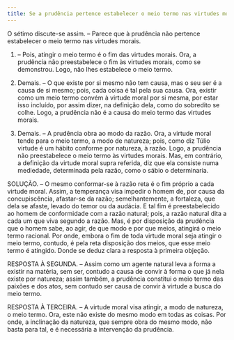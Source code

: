 ```yaml
---
title: Se a prudência pertence estabelecer o meio termo nas virtudes morais
---
```


O sétimo discute-se assim. – Parece que à prudência não pertence estabelecer o meio termo nas virtudes morais.  

1. – Pois, atingir o meio termo é o fim das virtudes morais. Ora, a prudência não preestabelece o fim às virtudes morais, como se demonstrou. Logo, não lhes estabelece o meio termo.  

2. Demais. – O que existe por si mesmo não tem causa, mas o seu ser é a causa de si mesmo; pois, cada coisa é tal pela sua causa. Ora, existir como um meio termo convém à virtude moral por si mesma, por estar isso incluído, por assim dizer, na definição dela, como do sobredito se colhe. Logo, a prudência não é a causa do meio termo das virtudes morais.  

3. Demais. – A prudência obra ao modo da razão. Ora, a virtude moral tende para o meio termo, a modo de natureza; pois, como diz Túlio virtude é um hábito conforme por natureza, à razão. Logo, a prudência não preestabelece o meio termo às virtudes morais.  Mas, em contrário, a definição da virtude moral supra referida, diz que ela consiste numa mediedade, determinada pela razão, como o sábio o determinaria.  

SOLUÇÃO. – O mesmo conformar-se à razão reta é o fim próprio a cada virtude moral. Assim, a temperança visa impedir o homem de, por causa da concupiscência, afastar-se da razão; semelhantemente, a fortaleza, que dela se afaste, levado do temor ou da audácia. E tal fim é preestabelecido ao homem de conformidade com a razão natural; pois, a razão natural dita a cada um que viva segundo a razão. Mas, é por disposição da prudência que o homem sabe, ao agir, de que modo e por que meios, atingirá o meio termo racional. Por onde, embora o fim de toda virtude moral seja atingir o meio termo, contudo, é pela reta disposição dos meios, que esse meio termo é atingido. Donde se deduz clara a resposta à primeira objeção.  

RESPOSTA À SEGUNDA. – Assim como um agente natural leva a forma a existir na matéria, sem ser, contudo a causa de convir à forma o que já nela existe por natureza; assim também, a prudência constitui o meio termo das paixões e dos atos, sem contudo ser causa de convir à virtude a busca do meio termo.  

RESPOSTA À TERCEIRA. – A virtude moral visa atingir, a modo de natureza, o meio termo. Ora, este não existe do mesmo modo em todas as coisas. Por onde, a inclinação da natureza, que sempre obra do mesmo modo, não basta para tal, e é necessária a intervenção da prudência.